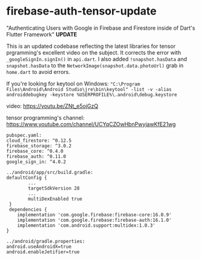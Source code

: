 # firebase-auth-tensor-update
"Authenticating Users with Google in Firebase and Firestore inside of Dart's Flutter Framework" **UPDATE**

This is an updated codebase reflecting the latest libraries for tensor prgramming's excellent video on the subject. It corrects the error with `_googleSignIn.signIn()` in `api.dart`. I also added `!snapshot.hasData` and `snapshot.hasData` to the `NetworkImage(snapshot.data.photoUrl)` grab in `home.dart` to avoid errors.

If you're looking for keytool on Windows: `"C:\Program Files\Android\Android Studio\jre\bin\keytool" -list -v -alias androiddebugkey -keystore %USERPROFILE%\.android\debug.keystore`

video: https://youtu.be/ZNt_e5ojGzQ

tensor programming's channel: https://www.youtube.com/channel/UCYqCZOwHbnPwyjawKfE21wg


```
pubspec.yaml:
cloud_firestore: ^0.12.5
firebase_storage: ^3.0.2
firebase_core: ^0.4.0
firebase_auth: ^0.11.0
google_sign_in: ^4.0.2

../android/app/src/build.gradle:
defaultConfig {
        ...
        targetSdkVersion 28
        ...
        multiDexEnabled true
 }
 dependencies {
    implementation 'com.google.firebase:firebase-core:16.0.9'
    implementation 'com.google.firebase:firebase-auth:16.1.0'
    implementation 'com.android.support:multidex:1.0.3'
}

../android/gradle.properties:
android.useAndroidX=true
android.enableJetifier=true
```
